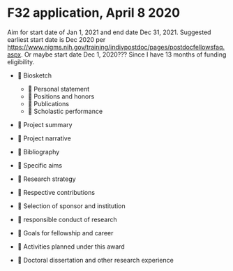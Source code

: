 # F32 application, April 8 2020

Aim for start date of Jan 1, 2021 and end date Dec 31, 2021.
Suggested earliest start date is Dec 2020 per https://www.nigms.nih.gov/training/indivpostdoc/pages/postdocfellowsfaq.aspx. Or maybe start date Dec 1, 2020??? Since I have 13 months of funding eligibility.


- :black_square_button: Biosketch
    - :black_square_button: Personal statement
    - :black_square_button: Positions and honors
    - :black_square_button: Publications
    - :black_square_button: Scholastic performance







- :black_square_button: Project summary

- :black_square_button: Project narrative

- :black_square_button: Bibliography


- :black_square_button: Specific aims

- :black_square_button: Research strategy

- :black_square_button: Respective contributions

- :black_square_button: Selection of sponsor and institution

- :black_square_button: responsible conduct of research

- :black_square_button: Goals for fellowship and career

- :black_square_button: Activities planned under this award

- :black_square_button: Doctoral dissertation and other research experience













